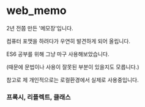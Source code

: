 # web_memo
2년 전쯤 만든 '메모장'입니다.

컴퓨터 포맷을 하려다가 우연히 발견하게 되어 올립니다.

ES6 공부를 위해 그냥 마구 사용해보았습니다.

(때문에 문법이나 사용이 잘못된 부분이 있을지도 모릅니다.)

참고로 제 개인적으로는 로컬환경에서 실제로 사용중입니다.

### 프록시, 리플렉트, 클래스
